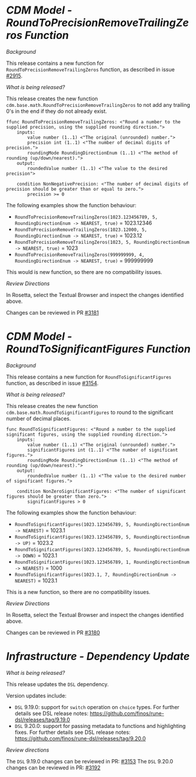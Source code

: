 # *CDM Model - RoundToPrecisionRemoveTrailingZeros Function*

_Background_

This release contains a new function for `RoundToPrecisionRemoveTrailingZeros` function, as described in issue [#2915](https://github.com/finos/common-domain-model/issues/2915#issuecomment-2393577467).

_What is being released?_

This release creates the new function `cdm.base.math.RoundToPrecisionRemoveTrailingZeros` to not add any trailing 0's in the end if they do not already exist.

```
ffunc RoundToPrecisionRemoveTrailingZeros: <"Round a number to the supplied precision, using the supplied rounding direction.">
    inputs:
        value number (1..1) <"The original (unrounded) number.">
        precision int (1..1) <"The number of decimal digits of precision.">
        roundingMode RoundingDirectionEnum (1..1) <"The method of rounding (up/down/nearest).">
    output:
        roundedValue number (1..1) <"The value to the desired precision">

    condition NonNegativePrecision: <"The number of decimal digits of precision should be greater than or equal to zero.">
        precision >= 0
```

The following examples show the function behaviour:
- `RoundToPrecisionRemoveTrailingZeros(1023.123456789, 5, RoundingDirectionEnum -> NEAREST, true)` = 1023.12346
- `RoundToPrecisionRemoveTrailingZeros(1023.12000, 5, RoundingDirectionEnum -> NEAREST, true)` = 1023.12
- `RoundToPrecisionRemoveTrailingZeros(1023, 5, RoundingDirectionEnum -> NEAREST, true)` = 1023
- `RoundToPrecisionRemoveTrailingZeros(999999999, 4, RoundingDirectionEnum -> NEAREST, true)` = 999999999

This would is new function, so there are no compatibility issues.

_Review Directions_

In Rosetta, select the Textual Browser and inspect the changes identified above.

Changes can be reviewed in PR [#3181](https://github.com/finos/common-domain-model/pull/3181)

# *CDM Model - RoundToSignificantFigures Function*

_Background_

This release contains a new function for `RoundToSignificantFigures` function, as described in issue [#3154](https://github.com/finos/common-domain-model/issues/3154).

_What is being released?_

This release creates the new function `cdm.base.math.RoundToSignificantFigures` to round to the significant number of decimal places.

```
func RoundToSignificantFigures: <"Round a number to the supplied significant figures, using the supplied rounding direction.">
    inputs:
        value number (1..1) <"The original (unrounded) number.">
        significantFigures int (1..1) <"The number of significant figures.">
        roundingMode RoundingDirectionEnum (1..1) <"The method of rounding (up/down/nearest).">
    output:
        roundedValue number (1..1) <"The value to the desired number of significant figures.">
        
    condition NonZeroSignificantFigures: <"The number of significant figures should be greater than zero.">
        significantFigures > 0
```

The following examples show the function behaviour:
- `RoundToSignificantFigures(1023.123456789, 5, RoundingDirectionEnum -> NEAREST)` = 1023.1
- `RoundToSignificantFigures(1023.123456789, 5, RoundingDirectionEnum -> UP)` = 1023.2
- `RoundToSignificantFigures(1023.123456789, 5, RoundingDirectionEnum -> DOWN)` = 1023.1
- `RoundToSignificantFigures(1023.123456789, 1, RoundingDirectionEnum -> NEAREST)` = 1000
- `RoundToSignificantFigures(1023.1, 7, RoundingDirectionEnum -> NEAREST)` = 1023.1

This is a new function, so there are no compatibility issues.

_Review Directions_

In Rosetta, select the Textual Browser and inspect the changes identified above.

Changes can be reviewed in PR [#3180](https://github.com/finos/common-domain-model/pull/3180)

# _Infrastructure - Dependency Update_

_What is being released?_

This release updates the `DSL` dependency.

Version updates include:
- `DSL` 9.19.0: support for `switch` operation on `choice` types. For further details see DSL release notes: https://github.com/finos/rune-dsl/releases/tag/9.19.0
- `DSL` 9.20.0: support for passing metadata to functions and highlighting fixes. For further details see DSL release notes: https://github.com/finos/rune-dsl/releases/tag/9.20.0

_Review directions_

The `DSL` 9.19.0 changes can be reviewed in PR: [#3153](https://github.com/finos/common-domain-model/pull/3153)
The `DSL` 9.20.0 changes can be reviewed in PR: [#3192](https://github.com/finos/common-domain-model/pull/3192)
